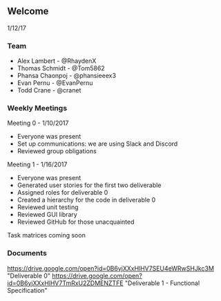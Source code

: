 ## Welcome
1/12/17

### Team
* Alex Lambert - @RhaydenX
* Thomas Schmidt - @Tom5862
* Phansa Chaonpoj - @phansieeex3
* Evan Pernu - @EvanPernu
* Todd Crane - @cranet

### Weekly Meetings
Meeting 0 - 1/10/2017
* Everyone was present
* Set up communications: we are using Slack and Discord
* Reviewed group obligations

Meeting 1 - 1/16/2017
* Everyone was present
* Generated user stories for the first two deliverable
* Assigned roles for deliverable 0
* Created a hierarchy for the code in deliverable 0
* Reviewed unit testing
* Reviewed GUI library
* Reviewed GitHub for those unacquainted

Task matrices coming soon

### Documents
https://drive.google.com/open?id=0B6yjXXxHlHV7SEU4eWRwSHJkc3M "Deliverable 0"
https://drive.google.com/open?id=0B6yjXXxHlHV7TmRxU2ZDMENZTFE "Deliverable 1 - Functional Specification"
